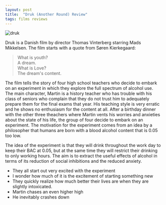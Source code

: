 ```yaml
---
layout: post
title:  "Druk (Another Round) Review"
tags: films reviews
---
```


![druk](/mbatelaan/docs/assets/druk.jpg)

Druk is a Danish film by director Thomas Vinterberg starring Mads Mikkelsen. The film starts with a quote from Søren Kierkegaard:
>What is youth?  
>A dream.  
>What is Love?  
>The dream's content.  

The film tells the story of four high school teachers who decide to embark on an experiment in which they explore the full spectrum of alcohol use. The main character, Martin is a history teacher who has trouble with his class of seniors who complain that they do not trust him to adequately prepare them for the final exams that year. His teaching style is very erratic and he shows no enthusiasm for the content at all. After a birthday dinner with the other three theachers where Martin vents his worries and anxieties about the state of his life, the group of four decide to embark on an experiment. The motivation for the experiment comes from an idea by a philosopher that humans are born with a blood alcohol content that is 0.05 too low.

The idea of the experiment is that they will drink throughout the work day to keep their BAC at 0.05, but at the same time they will restrict their drinking to only working hours. The aim is to extract the useful effects of alcohol in terms of its reduction of social inhibitions and the reduced anxiety.
 - They all start out very excited with the experiment
  - I wonder how much of it is the excitement of starting something new
 - They quickly realize how much better their lives are when they are slightly intoxicated.
 - Martin chases an even higher high
 - He inevitably crashes down


